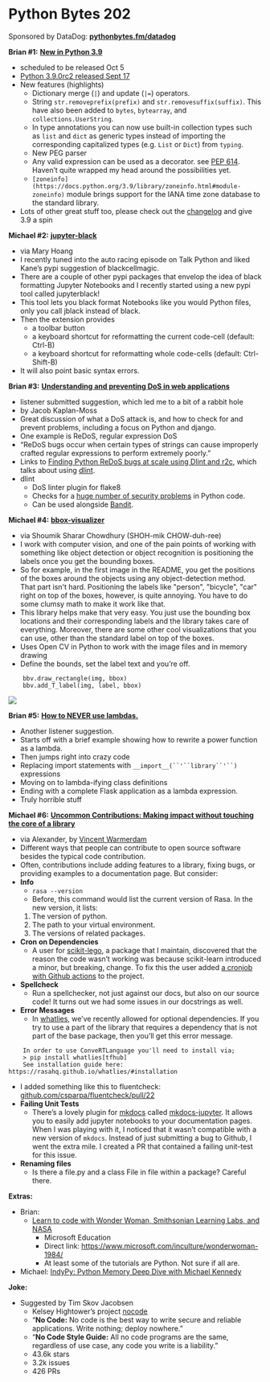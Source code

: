 # Python Bytes 202
Sponsored by DataDog: [**pythonbytes.fm/datadog**](https://pythonbytes.fm/datadog)

**Brian #1:** [**New in Python 3.9**](https://docs.python.org/3.9/whatsnew/3.9.html) 

- scheduled to be released Oct 5
- [Python 3.9.0rc2 released Sept 17](https://www.python.org/downloads/release/python-390rc2/) 
- New features (highlights)
	- Dictionary merge (`|`) and update (`|=`) operators.
	- String `str.removeprefix(prefix)` and `str.removesuffix(suffix)`. This have also been added to `bytes`, `bytearray`, and `collections.UserString`.
	- In type annotations you can now use built-in collection types such as `list` and `dict` as generic types instead of importing the corresponding capitalized types (e.g. `List` or `Dict`) from `typing`.
	- New PEG parser
	- Any valid expression can be used as a decorator. see [PEP 614](https://www.python.org/dev/peps/pep-0614/). Haven’t quite wrapped my head around the possibilities yet.
	-  `[zoneinfo](https://docs.python.org/3.9/library/zoneinfo.html#module-zoneinfo)` module brings support for the IANA time zone database to the standard library.
- Lots of other great stuff too, please check out the [changelog](https://docs.python.org/3.9/whatsnew/3.9.html) and give 3.9 a spin

**Michael #2:** [**jupyter-black**](https://github.com/drillan/jupyter-black)

- via Mary Hoang
- I recently tuned into the auto racing episode on Talk Python and liked Kane’s pypi suggestion of blackcellmagic. 
- There are a couple of other pypi packages that envelop the idea of black formatting Jupyter Notebooks and I recently started using a new pypi tool called jupyterblack! 
- This tool lets you black format Notebooks like you would Python files, only you call jblack instead of black.
- Then the extension provides
	- a toolbar button
	- a keyboard shortcut for reformatting the current code-cell (default: Ctrl-B)
	- a keyboard shortcut for reformatting whole code-cells (default: Ctrl-Shift-B)
- It will also point basic syntax errors.


**Brian #3:** [**Understanding and preventing DoS in web applications**](https://r2c.dev/blog/2020/understanding-and-preventing-dos-in-web-apps/)

- listener submitted suggestion, which led me to a bit of a rabbit hole
- by Jacob Kaplan-Moss
- Great discussion of what a DoS attack is, and how to check for and prevent problems, including a focus on Python and django.
- One example is ReDoS, regular expression DoS
- “ReDoS bugs occur when certain types of strings can cause improperly crafted regular expressions to perform extremely poorly.”
- Links to [Finding Python ReDoS bugs at scale using Dlint and r2c](https://r2c.dev/blog/2020/finding-python-redos-bugs-at-scale-using-dlint-and-r2c/), which talks about using [dlint](https://github.com/dlint-py/dlint).
- dlint
	- DoS linter plugin for flake8
	- Checks for a [huge number of security problems](https://github.com/dlint-py/dlint/tree/master/docs) in Python code.
	- Can be used alongside [Bandit](https://bandit.readthedocs.io/en/latest/).

**Michael #4:** [**bbox-visualizer**](https://github.com/shoumikchow/bbox-visualizer)

- via Shoumik Sharar Chowdhury (SHOH-mik CHOW-duh-ree)
- I work with computer vision, and one of the pain points of working with something like object detection or object recognition is positioning the labels once you get the bounding boxes.
- So for example, in the first image in the README, you get the positions of the boxes around the objects using any object-detection method. That part isn't hard. Positioning the labels like "person", "bicycle", "car" right on top of the boxes, however, is quite annoying. You have to do some clumsy math to make it work like that.
- This library helps make that very easy. You just use the bounding box locations and their corresponding labels and the library takes care of everything. Moreover, there are some other cool visualizations that you can use, other than the standard label on top of the boxes.
- Uses Open CV in Python to work with the image files and in memory drawing
- Define the bounds, set the label text and you’re off.
```
    bbv.draw_rectangle(img, bbox)
    bbv.add_T_label(img, label, bbox)
```

![](https://trello-attachments.s3.amazonaws.com/58e3f7c543422d7f3ad84f33/5f6ee35c87894b83358ddf70/c9f4721a835a93a3efe7c1fdf604bdf6/Screen_Shot_2020-09-30_at_8.54.11_AM.png)


**Brian #5:** [**How to NEVER use lambdas.**](https://gist.github.com/MineRobber9000/19c331a9f5d8e994a4ed251f0ffa1e98)

- Another listener suggestion.
- Starts off with a brief example showing how to rewrite a power function as a lambda.
- Then jumps right into crazy code
- Replacing import statements with `__import__(``'``library``'``)` expressions
- Moving on to lambda-ifying class definitions
- Ending with a complete Flask application as a lambda expression.
- Truly horrible stuff

**Michael #6:** [**Uncommon Contributions: Making impact without touching the core of a library**](https://koaning.io/posts/cool-commits/)

- via Alexander, by [Vincent Warmerdam](https://koaning.io/posts/cool-commits/koaning.io)
- Different ways that people can contribute to open source software besides the typical code contribution. 
- Often, contributions include adding features to a library, fixing bugs, or providing examples to a documentation page. But consider:
- **Info**
	-  `rasa --version`
	- Before, this command would list the current version of Rasa. In the new version, it lists:
    1. The version of python.
    2. The path to your virtual environment.
    3. The versions of related packages.
- **Cron on Dependencies**
	- A user for [scikit-lego](https://scikit-lego.readthedocs.io/en/latest/), a package that I maintain, discovered that the reason the code wasn’t working was because scikit-learn introduced a minor, but breaking, change. To fix this the user added [a cronjob with Github actions](https://github.com/koaning/scikit-lego/pull/378) to the project.
- **Spellcheck**
	- Run a spellchecker, not just against our docs, but also on our source code! It turns out we had some issues in our docstrings as well.
- **Error Messages**
	- In [whatlies](https://github.com/RasaHQ/whatlies/pull/141), we’ve recently allowed for optional dependencies. If you try to use a part of the library that requires a dependency that is not part of the base package, then you’ll get this error message.
```
    In order to use ConveRTLanguage you'll need to install via;
    > pip install whatlies[tfhub]
    See installation guide here: https://rasahq.github.io/whatlies/#installation
```

- I added something like this to fluentcheck: [github.com/csparpa/fluentcheck/pull/22](https://github.com/csparpa/fluentcheck/pull/22)
- **Failing Unit Tests**
	- There’s a lovely plugin for [mkdocs](https://www.mkdocs.org) called [mkdocs-jupyter](https://github.com/danielfrg/mkdocs-jupyter). It allows you to easily add jupyter notebooks to your documentation pages. When I was playing with it, I noticed that it wasn’t compatible with a new version of `mkdocs`. Instead of just submitting a bug to Github, I went the extra mile. I created a PR that contained a failing unit-test for this issue.
- **Renaming files**
	- Is there a file.py and a class File in file within a package? Careful there.  

**Extras:**

- Brian: 
	- [Learn to code with Wonder Woman, Smithsonian Learning Labs, and NASA](https://educationblog.microsoft.com/en-us/2020/09/learn-to-code-with-wonder-woman-smithsonian-learning-labs-and-nasa/)
	    - Microsoft Education
	    - Direct link: https://www.microsoft.com/inculture/wonderwoman-1984/
	    - At least some of the tutorials are Python. Not sure if all are.
- Michael: [IndyPy: Python Memory Deep Dive with Michael Kennedy](https://twitter.com/indypy/status/1308874183703760897) 

**Joke:**

- Suggested by Tim Skov Jacobsen
	- Kelsey Hightower’s project [nocode](https://github.com/kelseyhightower/nocode)
	- “**No Code:** No code is the best way to write secure and reliable applications. Write nothing; deploy nowhere.”
	- “**No Code Style Guide:** All no code programs are the same, regardless of use case, any code you write is a liability.”
	- 43.6k stars
	- 3.2k issues
	- 426 PRs
